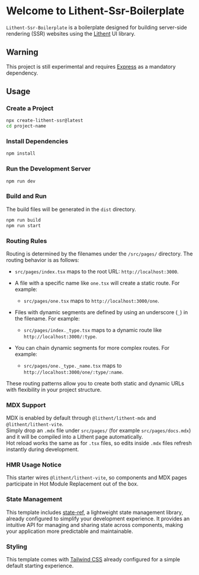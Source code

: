 # Welcome to Lithent-Ssr-Boilerplate

`Lithent-Ssr-Boilerplate` is a boilerplate designed for building server-side rendering (SSR) websites using the [Lithent](https://superlucky84.github.io/lithent/) UI library.


## Warning

This project is still experimental and requires [Express](https://expressjs.com/) as a mandatory dependency.

## Usage

### Create a Project

```bash
npx create-lithent-ssr@latest
cd project-name
```

### Install Dependencies

```bash
npm install
```


### Run the Development Server

```bash
npm run dev
```

### Build and Run

The build files will be generated in the `dist` directory.

```bash
npm run build
npm run start
```

### Routing Rules

Routing is determined by the filenames under the `/src/pages/` directory. The routing behavior is as follows:

* `src/pages/index.tsx` maps to the root URL: `http://localhost:3000`.

* A file with a specific name like `one.tsx` will create a static route. For example:
    * `src/pages/one.tsx` maps to `http://localhost:3000/one`.

* Files with dynamic segments are defined by using an underscore (`_`) in the filename. For example:
    * `src/pages/index._type.tsx` maps to a dynamic route like `http://localhost:3000/:type`.

* You can chain dynamic segments for more complex routes. For example:
    * `src/pages/one._type._name.tsx` maps to `http://localhost:3000/one/:type/:name`.

These routing patterns allow you to create both static and dynamic URLs with flexibility in your project structure.

### MDX Support

MDX is enabled by default through `@lithent/lithent-mdx` and `@lithent/lithent-vite`.  
Simply drop an `.mdx` file under `src/pages/` (for example `src/pages/docs.mdx`) and it will be compiled into a Lithent page automatically.  
Hot reload works the same as for `.tsx` files, so edits inside `.mdx` files refresh instantly during development.

### HMR Usage Notice

This starter wires `@lithent/lithent-vite`, so components and MDX pages participate in Hot Module Replacement out of the box.


### State Management

This template includes [state-ref](https://github.com/superlucky84/state-ref), a lightweight state management library, already configured to simplify your development experience. It provides an intuitive API for managing and sharing state across components, making your application more predictable and maintainable.

### Styling

This template comes with [Tailwind CSS](https://tailwindcss.com/) already configured for a simple default starting experience.
